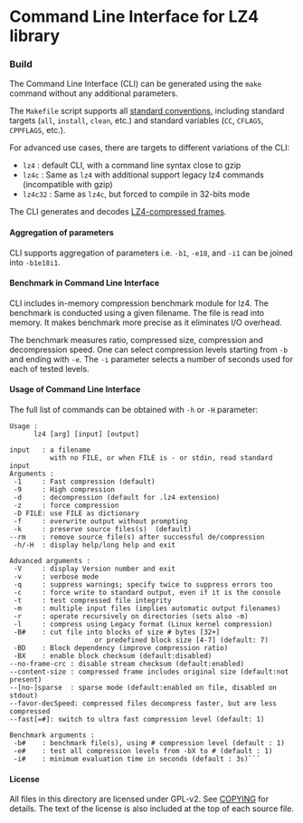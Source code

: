 Command Line Interface for LZ4 library
============================================

### Build

The Command Line Interface (CLI) can be generated using the `make` command without any additional parameters.

The `Makefile` script supports
all [standard conventions](https://www.gnu.org/prep/standards/html_node/Makefile-Conventions.html), including standard
targets (`all`, `install`, `clean`, etc.)
and standard variables (`CC`, `CFLAGS`, `CPPFLAGS`, etc.).

For advanced use cases, there are targets to different variations of the CLI:

- `lz4` : default CLI, with a command line syntax close to gzip
- `lz4c` : Same as `lz4` with additional support legacy lz4 commands (incompatible with gzip)
- `lz4c32` : Same as `lz4c`, but forced to compile in 32-bits mode

The CLI generates and decodes [LZ4-compressed frames](../doc/lz4_Frame_format.md).

#### Aggregation of parameters

CLI supports aggregation of parameters i.e. `-b1`, `-e18`, and `-i1` can be joined into `-b1e18i1`.

#### Benchmark in Command Line Interface

CLI includes in-memory compression benchmark module for lz4. The benchmark is conducted using a given filename. The file
is read into memory. It makes benchmark more precise as it eliminates I/O overhead.

The benchmark measures ratio, compressed size, compression and decompression speed. One can select compression levels
starting from `-b` and ending with `-e`. The `-i` parameter selects a number of seconds used for each of tested levels.

#### Usage of Command Line Interface

The full list of commands can be obtained with `-h` or `-H` parameter:

```
Usage :
      lz4 [arg] [input] [output]

input   : a filename
          with no FILE, or when FILE is - or stdin, read standard input
Arguments :
 -1     : Fast compression (default)
 -9     : High compression
 -d     : decompression (default for .lz4 extension)
 -z     : force compression
 -D FILE: use FILE as dictionary
 -f     : overwrite output without prompting
 -k     : preserve source files(s)  (default)
--rm    : remove source file(s) after successful de/compression
 -h/-H  : display help/long help and exit

Advanced arguments :
 -V     : display Version number and exit
 -v     : verbose mode
 -q     : suppress warnings; specify twice to suppress errors too
 -c     : force write to standard output, even if it is the console
 -t     : test compressed file integrity
 -m     : multiple input files (implies automatic output filenames)
 -r     : operate recursively on directories (sets also -m)
 -l     : compress using Legacy format (Linux kernel compression)
 -B#    : cut file into blocks of size # bytes [32+]
                     or predefined block size [4-7] (default: 7)
 -BD    : Block dependency (improve compression ratio)
 -BX    : enable block checksum (default:disabled)
--no-frame-crc : disable stream checksum (default:enabled)
--content-size : compressed frame includes original size (default:not present)
--[no-]sparse  : sparse mode (default:enabled on file, disabled on stdout)
--favor-decSpeed: compressed files decompress faster, but are less compressed
--fast[=#]: switch to ultra fast compression level (default: 1)

Benchmark arguments :
 -b#    : benchmark file(s), using # compression level (default : 1)
 -e#    : test all compression levels from -bX to # (default : 1)
 -i#    : minimum evaluation time in seconds (default : 3s)```
```

#### License

All files in this directory are licensed under GPL-v2. See [COPYING](COPYING) for details. The text of the license is
also included at the top of each source file.

